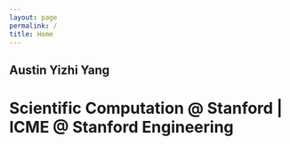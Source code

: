 ```yaml
---
layout: page
permalink: /
title: Home
---
```


## Austin Yizhi Yang
# Scientific Computation @ Stanford | ICME @ Stanford Engineering